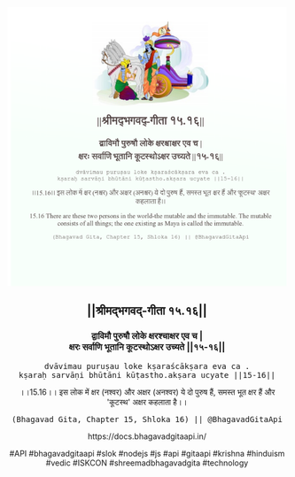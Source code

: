 <img src="../../asset/BG_15_16.png"/>
<center><h2>||श्रीमद्‍भगवद्‍-गीता १५.१६||</h2>
<h3>द्वाविमौ पुरुषौ लोके क्षरश्चाक्षर एव च |<br/>क्षरः सर्वाणि भूतानि कूटस्थोऽक्षर उच्यते ||१५-१६||</h3>
<pre>dvāvimau puruṣau loke kṣaraścākṣara eva ca .<br/>kṣaraḥ sarvāṇi bhūtāni kūṭastho.akṣara ucyate ||15-16||</pre>
<p>।।15.16।। इस लोक में क्षर (नश्वर) और अक्षर (अनश्वर) ये दो पुरुष हैं, समस्त भूत क्षर हैं और 'कूटस्थ' अक्षर कहलाता है।।</p>
<pre>(Bhagavad Gita, Chapter 15, Shloka 16) || @BhagavadGitaApi</pre><p>https://docs.bhagavadgitaapi.in/</p><p>#API #bhagavadgitaapi #slok #nodejs #js #api #gitaapi #krishna #hinduism #vedic #ISKCON #shreemadbhagavadgita #technology</p></center>